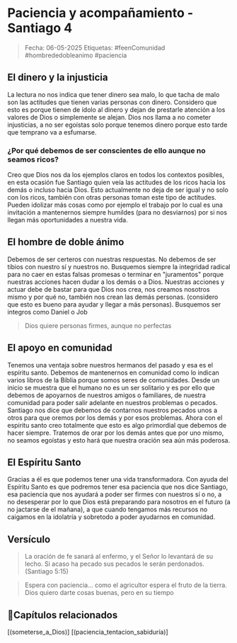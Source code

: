 # Paciencia y acompañamiento - Santiago 4

> Fecha: 06-05-2025
> Etiquetas: #feenComunidad #hombrededobleanimo #paciencia

## El dinero y la injusticia
La lectura no nos indica que tener dinero sea malo, lo que tacha de malo son las actitudes que tienen varias personas con dinero. Considero que esto es porque tienen de ídolo al dinero y dejan de prestarle atención a los valores de Dios o simplemente se alejan. 
Dios nos llama a no cometer injusticias, a no ser egoístas solo porque tenemos dinero porque esto tarde que temprano va a esfumarse.

### ¿Por qué debemos de ser conscientes de ello aunque no seamos ricos?
Creo que Dios nos da los ejemplos claros en todos los contextos posibles, en esta ocasión fue Santiago quien veía las actitudes de los ricos hacia los demás o incluso hacia Dios. Esto actualmente no deja de ser igual y no solo con los ricos, también con otras personas toman este tipo de actitudes. Pueden idolizar más cosas como por ejemplo el trabajo por lo cual es una invitación a mantenernos siempre humildes (para no desviarnos) por si nos llegan más oportunidades a nuestra vida.  

## El hombre de doble ánimo
Debemos de ser certeros con nuestras respuestas. No debemos de ser tibios con nuestro sí y nuestros no. 
Busquemos siempre la integridad radical para no caer en estas falsas promesas o terminar en "juramentos" porque nuestras acciones hacen dudar a los demás o a Dios. Nuestras acciones y actuar debe de bastar para que Dios nos crea, nos creamos nosotros mismo y por qué no, también nos crean las demás personas. (considero que esto es bueno para ayudar y llegar a más personas).
Busquemos ser integros como Daniel o Job

> Dios quiere personas firmes, aunque no perfectas

## El apoyo en comunidad
Tenemos una ventaja sobre nuestros hermanos del pasado y esa es el espíritu santo. Debemos de mantenernos en comunidad como lo indican varios libros de la Biblia porque somos seres de comunidades. Desde un inicio se muestra que el humano no es un ser solitario y es por ello que debemos de apoyarnos de nuestros amigos o familiares, de nuestra comunidad para poder salir adelante en nuestros problemas o pecados. Santiago nos dice que debemos de contarnos nuestros pecados unos a otros para que oremos por los demás y por esos problemas. Ahora con el espiritu santo creo totalmente que esto es algo primordial que debemos de hacer siempre. Tratemos de orar por los demás antes que por uno mismo, no seamos egoístas y esto hará que nuestra oración sea aún más poderosa. 

## El Espíritu Santo
Gracias a él es que podemos tener una vida transformadora. Con ayuda del Espíritu Santo es que podremos tener esa paciencia que nos dice Santiago, esa paciencia que nos ayudará a poder ser firmes con nuestros sí o no, a no desesperar por lo que Dios está preparando para nosotros en el futuro (a no jactarse de el mañana), a que cuando tengamos más recursos no caigamos en la idolatría y sobretodo a poder ayudarnos en comunidad.  

## Versículo
>La oración de fe sanará al enfermo, y el Señor lo levantará de su lecho. Si acaso ha pecado sus pecados le serán perdonados. (Santiago 5:15)

> Espera con paciencia... como el agricultor espera el fruto de la tierra.
Dios quiero darte cosas buenas, pero en su tiempo

## 🔗Capítulos relacionados

[(someterse_a_Dios)]
[(paciencia_tentacion_sabiduría)]
